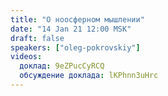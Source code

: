 ```yaml
---
title: "О ноосферном мышлении"
date: "14 Jan 21 12:00 MSK"
draft: false
speakers: ["oleg-pokrovskiy"]  
videos:
  доклад: 9eZPucCyRCQ
  обсуждение доклада: lKPhnn3uHrc
---
```

 
